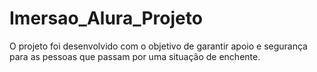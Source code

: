 # Imersao_Alura_Projeto
O projeto foi desenvolvido com o objetivo de garantir apoio e segurança para as pessoas que passam por uma situação de enchente. 
